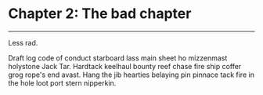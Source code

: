 # Chapter 2: The bad chapter

-----

Less rad.

Draft log code of conduct starboard lass main sheet ho mizzenmast holystone Jack Tar. Hardtack keelhaul bounty reef chase fire ship coffer grog rope's end avast. Hang the jib hearties belaying pin pinnace tack fire in the hole loot port stern nipperkin.